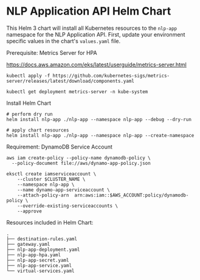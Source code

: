 # NLP Application API Helm Chart

This Helm 3 chart will install all Kubernetes resources to the `nlp-app` namespace for the NLP Application API. First,
update your environment specific values in the chart's `values.yaml` file.

Prerequisite: Metrics Server for HPA

<https://docs.aws.amazon.com/eks/latest/userguide/metrics-server.html>

```shell
kubectl apply -f https://github.com/kubernetes-sigs/metrics-server/releases/latest/download/components.yaml

kubectl get deployment metrics-server -n kube-system
```

Install Helm Chart

```shell
# perform dry run
helm install nlp-app ./nlp-app --namespace nlp-app --debug --dry-run

# apply chart resources
helm install nlp-app ./nlp-app --namespace nlp-app --create-namespace
```

Requirement: DynamoDB Service Account

```shell
aws iam create-policy --policy-name dynamodb-policy \
  --policy-document file://aws/dynamo-app-policy.json

eksctl create iamserviceaccount \
    --cluster $CLUSTER_NAME \
    --namespace nlp-app \
    --name dynamo-app-serviceaccount \
    --attach-policy-arn  arn:aws:iam::$AWS_ACCOUNT:policy/dynamodb-policy \
    --override-existing-serviceaccounts \
    --approve
```

Resources included in Helm Chart:

```text
.
├── destination-rules.yaml
├── gateway.yaml
├── nlp-app-deployment.yaml
├── nlp-app-hpa.yaml
├── nlp-app-secret.yaml
├── nlp-app-service.yaml
└── virtual-services.yaml
```